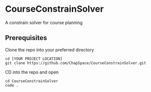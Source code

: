 # CourseConstrainSolver
A constrain solver for course planning

## Prerequisites

Clone the repo into your preferred directory
```
cd [YOUR PROJECT LOCATION]
git clone https://github.com/ChapSpace/CourseConstrainSolver.git
```

CD into the repo and open
```
cd CourseConstrainSolver
code .
```

